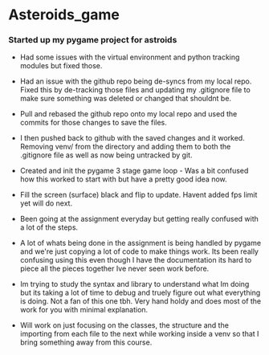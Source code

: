 # Asteroids_game
### Started up my pygame project for astroids

- Had some issues with the virtual environment and python tracking modules but fixed those.
- Had an issue with the github repo being de-syncs from my local repo. Fixed this by de-tracking those files and updating my .gitignore file to make sure something was deleted or changed that shouldnt be.
- Pull and rebased the github repo onto my local repo and used the commits for those changes to save the files.
- I then pushed back to github with the saved changes and it worked. Removing venv/ from the directory and adding them to both the .gitignore file as well as now being untracked by git.

- Created and init the pygame 3 stage game loop - Was a bit confused how this worked to start with but have a pretty good idea now.
- Fill the screen (surface) black and flip to update. Havent added fps limit yet will do next.

- Been going at the assignment everyday but getting really confused with a lot of the steps.
- A lot of whats being done in the assignment is being handled by pygame and we're just copying a lot of code to make things work. Its been really confusing using this even though I have the documentation its hard to piece all the pieces together Ive never seen work before.
- Im trying to study the syntax and library to understand what Im doing but its taking a lot of time to debug and truely figure out what everything is doing. Not a fan of this one tbh. Very hand holdy and does most of the work for you with minimal explanation.
- Will work on just focusing on the classes, the structure and the importing from each file to the next while working inside a venv so that I bring something away from this course.
